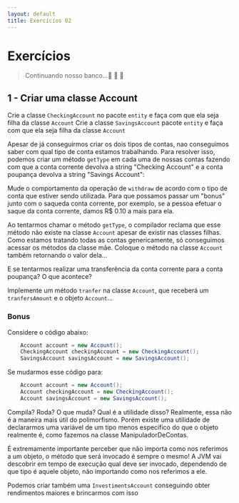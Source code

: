 ```yaml
---
layout: default
title: Exercícios 02
---
```


# Exercícios

> Continuando nosso banco...🏦 🏧 💸 

## 1 - Criar uma classe Account

Crie a classe `CheckingAccount` no pacote `entity` e  faça com que ela seja filha da classe `Account`
Crie a classe `SavingsAccount` pacote `entity` e faça com que ela seja filha da classe `Account`

Apesar de já conseguirmos criar os dois tipos de contas, nao conseguimos saber com qual tipo de conta estamos trabalhando. Para resolver isso, podemos criar um método `getType` em cada uma de nossas contas fazendo com que a conta corrente devolva a string "Checking Account" e a conta poupança devolva a string "Savings Account":

Mude o comportamento da operação de `withdraw` de acordo com o tipo de conta que estiver sendo utilizada. Para que possamos passar um "bonus" junto com o saqueda conta corrente, por exemplo, se a pessoa efetuar o saque da conta corrente, damos R$ 0.10 a mais para ela.

Ao tentarmos chamar o método `getType`, o compilador reclama que esse método não existe na classe `Account` apesar de existir nas classes filhas. Como estamos tratando todas as contas genericamente, só conseguimos acessar os métodos da classe mãe. Coloque o método na classe `Account` também retornando o valor dela...

E se tentarmos realizar uma transferência da conta corrente para a conta poupança? O que acontece?

Implemente um método `tranfer` na classe `Account`, que receberá um `tranfersAmount` e o objeto `Account`...

### Bonus
Considere o código abaixo:

```java 
    Account account = new Account();
    CheckingAccount checkingAccount = new CheckingAccount();
    SavingsAccount savingsAccount = new SavingsAccount();
```

Se mudarmos esse código para:
```java
    Account account = new Account();
    Account checkingAccount = new CheckingAccount();
    Account savingsAccount = new SavingsAccount();
```

Compila? Roda? O que muda? Qual é a utilidade disso? Realmente, essa não é a maneira mais útil do polimorfismo. Porém existe uma utilidade de declararmos uma variável de um tipo menos específico do que o objeto realmente é, como fazemos na classe ManipuladorDeContas.

É extremamente importante perceber que não importa como nos referimos a um objeto, o método que será invocado é sempre o mesmo! A JVM vai descobrir em tempo de execução qual deve ser invocado, dependendo de que tipo é aquele objeto, não importando como nos referimos a ele.

Podemos criar também uma `InvestimentsAccount` conseguindo obter rendimentos maiores e brincarmos com isso 